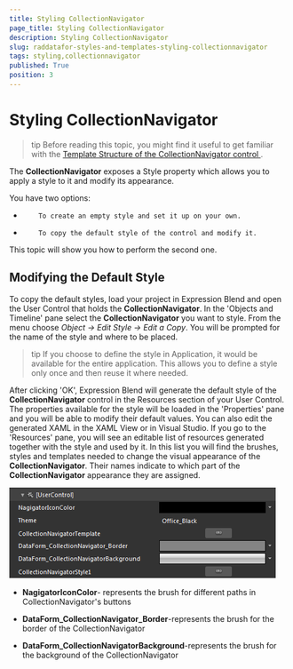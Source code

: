 ```yaml
---
title: Styling CollectionNavigator
page_title: Styling CollectionNavigator
description: Styling CollectionNavigator
slug: raddatafor-styles-and-templates-styling-collectionnavigator
tags: styling,collectionnavigator
published: True
position: 3
---
```


# Styling CollectionNavigator



>tip
        Before reading this topic, you might find it useful to get familiar with the
        [
          Template Structure of the CollectionNavigator control
        ](D30D9A7D-C51D-4EF8-B58D-C0DC967FCB41#CollectionNavigator).
      

The __CollectionNavigator__ exposes a Style property which allows you to apply a style to it and modify its appearance.
      

You have two options:
      

* 
          To create an empty style and set it up on your own.
        

* 
          To copy the default style of the control and modify it.
        

This topic will show you how to perform the second one.

## Modifying the Default Style

To copy the default styles, load your project in Expression Blend and open the User Control that holds the __CollectionNavigator__. In the 'Objects and Timeline' pane select the __CollectionNavigator__ you want to style. From the menu choose *Object -> Edit Style -> Edit a Copy*. You will be prompted for the name of the style and where to be placed.

>tip
          If you choose to define the style in Application, it would be available for the entire application. This allows you to define a style only once and then reuse it where needed.
        

After clicking 'OK', Expression Blend will generate the default style of the __CollectionNavigator__ control in the Resources section of your User Control. The properties available for the style will be loaded in the 'Properties' pane and you will be able to modify their default values. You can also edit the generated XAML in the XAML View or in Visual Studio.
          If you go to the 'Resources' pane, you will see an editable list of resources generated together with the style and used by it. In this list you will find the brushes, styles and templates needed to change the visual appearance of the __CollectionNavigator__. Their names indicate to which part of the __CollectionNavigator__ appearance they are assigned.



![](images/RadDataForm_CollectionNavigatorResources_Default.png)

* __NagigatorIconColor__- represents the brush for different paths in CollectionNavigator's buttons

* __DataForm_CollectionNavigator_Border__-represents the brush for the border of the CollectionNavigator

* __DataForm_CollectionNavigatorBackground__-represents the brush for the background of the CollectionNavigator
          
